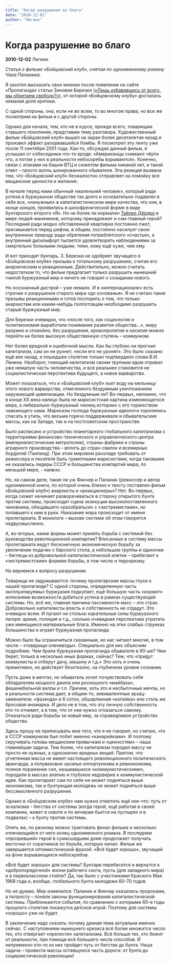 ```yaml
---
title: "Когда разрушение во благо"
date: "2010-12-02"
author: "Легион"
---
```


# Когда разрушение во благо

**2010-12-02** Легион

*Статья о фильме «Бойцовский клуб», снятом по одноименному роману Чака Паланика.*

Я захотел высказать свое мнение после появления на сайте «Пропаганда» статьи Зиновии Березки ([«Лишь избавившись от всего, мы обретаем свободу?»](/article.php@id=1238.html)), от которой «Бойцовскому клубу» досталась немалая доля критики.

С одной стороны, она, если не во всем, то во многом права, но все же посмотрим на фильм и с другой стороны.

Однако для начала, тем, кто не в курсе, прежде всего, товарищам старшего поколения, представим тему разговора. Художественный фильм «Бойцовский клуб» вышел на экран более десятилетия назад и произвел эффект разорвавшейся бомбы. Я посмотрел эту ленту уже после 11 сентября 2001 года. Как-то, обсуждая данный фильм, я услышал от собеседника что-то вроде: «Американцы снимают чёрти что, а потом у них в реальности небоскребы взрываются». Конечно, связи с атаками на башни ВТЦ и сюжетом фильма никакой нет, и такой ответ – просто вопль шокированного обывателя. Эта реакция вызвана тем, что «Бойцовский клуб» безжалостно отправляет на помойку все мещанские ценности и желания.

В начале перед нами обычный «маленький человек», который ради успеха в буржуазном обществе так долго и основательно подавлял в себе все, «ненужные» в капиталистическом мире качества, что они, в конце концов, проявились в шизофренической форме в виде бунтарского второго «Я». Но не более ли нормален [Тайлер Дёрден](http://ru.wikipedia.org/wiki/%D0%A2%D0%B0%D0%B9%D0%BB%D0%B5%D1%80_%D0%94%D1%91%D1%80%D0%B4%D0%B5%D0%BD) в мире людей-манекенов, которому принадлежит и сам главный герой? Последний ради модно обставленной квартирки постоянно лжет, пресмыкается перед шефом, в общем, постоянно насилует свою внутреннюю природу ради обретения потреблятского «счастья», а внутренний дискомфорт пытается удовлетворять наблюдениями за смертельно больными людьми, теми, кому ещё хуже, чем ему.

И вот приходит бунтарь. З. Березка не одобряет звучащего в «Бойцовском клубе» призыва к тотальному разрушению, считая его анархическим и реакционным. Действительно, можно считать недостатком то, что фильм предлагает только разрушить нынешний гнилой буржуазный мир и ничего не говорит о созидании нового.

Но осознанный дистрой – уже немало. И в «интернационале» есть строчки о разрушении старого мира «до основанья». Я не считаю такие призывы реакционными и готов поспорить о том, что только анархистам или каким-нибудь полпотовцам необходимо разрушить старый буржуазный мир.

Для Березки очевидно, что «после того, как социология и политэкономия выработали понимание развития общества…», миру разумно и спокойно, без разрушения, кровопролития и насилия можно перейти на более высокую общественную ступень – коммунизм.

Нет более вредной и ошибочной мысли. Как бы глубоко ни прогнил капитализм, сам он не рухнет, «если его не уронят». Это было сказано ещё век назад, и пошедшее столетие только подтвердило слова В.И. Ленина. Наоборот, гниющий капитализм своим трупным ядом отравил уже немалую часть человечества, и всё реальнее становится не социалистическая перспектива будущего, а новое варварство.

Может показаться, что и «Бойцовский клуб» льет воду на мельницу этого нового варварства, отмеченного бездумным уничтожением окружающей цивилизации. Но бездумным ли? Во-первых, напомню, что в конце ХХ века налицо была не марксистская картина изменяющегося мира, а либерально-буржуазный «конец истории» с его торжеством чавкающего хама. Марксизм господа буржуазные идеологи торопились списать в утиль, что весьма горячо поддерживали и обывательские массы, как на Западе, так и на постсоветском пространстве.

Было расписано и устройство планетарного глобального капитализма с территориями финансово-технического и управленческого центра (империалистические метрополии), страны-фабрики и страны аграрного производства – вплоть до стран-свалок и всемирных борделей (Таиланд). При этом мировом раскладе требовать от режиссера и писателя быть грамотными марксистами, когда таковыми не оказались лидеры СССР и большинства компартий мира, по меньшей мере, - наивно.

Но, на самом деле, такие ли уж Финчер и Паланик (режиссер и автор одноименной книги, по которой очень близко к тексту поставлен фильм «Бойцовский клуб») анархисты и «реакционеры»? Нет. Во-первых, когда сюжет начинает разворачиваться в сторону открытого бунта против системы, происходит сцена экзекуции высокопоставленного чиновника, обещавшего «разобраться» с «экстремистами», но попавшего к ним в руки. Наказание мэра происходит от имени пролетариата. В монологе – вызове системе об этом говорится недвусмысленно.

А, во-вторых, какие формы может принять борьба с системой без руководства революционной компартии? Вписанные в систему массы пролетариата ведут бесконечную экономическую борьбу за увеличение подачек с барского стола, а небольшие группы и одиночки – беглецы из добровольной капиталистической клетки – прибегают к «экстремистским» формам борьбы, в том числе и терроризму.

Но вернемся к вопросу разрушения.

Товарищи не задумываются: почему пролетарские массы глухи к нашей пропаганде? С одной стороны, определенную часть эксплуатируемых буржуазия подкупает, ещё большую часть «кормит» иллюзиями возможности добиться успеха в рамках существующей системы. Но, всё же, главная причина пассивности масс – это страх. Добровольно капиталисты власть и собственность не отдадут. Это очевидно всем. И пугают не столько карательные силы буржуазного лагеря: армия, полиция и т.д., сколько очевидная перспектива утратить уже имеющиеся материальные блага. Именно на этих слабых струнках большинства и играет буржуазная пропаганда.

Можно было бы ограничиться сказанным, но нас читают многие, в том числе – «товарищи оленеводы». Специально для них объясним подробнее. Чем брала буржуазная пропаганда обывателя в 90-ые? Чем берет, только в несколько иных формах, сейчас? Тем, что «придут коммунисты и отберут дачу, машину и т.д.» Это хоть и очень примитивно, но действует безотказно, на глубинном уровне сознания.

Пусть даже в мечтах, но обыватель хочет почувствовать себя обладателем мощного джипа или роскошного «майбаха», фешенебельной виллы и т.п. Причем, хоть это и несбыточные мечты, но в реальности система дает, в общем-то, эквивалентные эрзац-заменители: «фазенда» в 6 соток, обшарпанная «копейка» или столь же бросовая иномарка. И дело не в том, что эту личную собственность кто-то отнимет, а в том, что от нее нужно отказаться самому. Отказаться ради борьбы за новый мир, за справедливое устройство общества.

Здесь прошу не приписывать мне того, что я не говорил, но считаю, что в СССР коммунизм был побит именно «канарейками». И поэтому скручивать головы мещанским привычкам и «ценностям» - наша главнейшая задача. Тем более, что капитализм породил массу не просто не нужных, а однозначно вредных вещей. Притом, что угнетенная масса не имеет настоящего революционного политического авангарда, а полувековое засилье оппортунизма и ревизионизма, полное поражение сил, называвшихся «коммунистическими», породили в массах апатию и глубокое недоверие к коммунистической идее. Как пролетариат сам по себе не может подняться выше экономизма, так и бунтующая молодежь не может подняться выше бессмысленного разрушения.

Однако в «Бойцовском клубе» нам нужно отметить ещё кое-что: путь от эскапизма – бегства от системы (когда герой, ещё работая в своей компании, живет в сквоте и по вечерам бьется на пустырях и в подвалах) – к бунту против системы.

Опять же, по разному можно трактовать финал фильма и несколько отличающийся от него конец одноименного романа. В последнем «прозревший» герой в сумасшедшем доме продолжает получать весточки от соратников по борьбе, которую начал. Фильм же завершается оптимистической фразой: «Всё будет хорошо», звучащей на фоне взрывающихся небоскребов.

«Всё будет хорошо» для системы? Бунтари перебесятся и вернутся к «добропорядочной» жизни рабочего скота, пусть (для западного мира) и в первоклассном стойле? Да, так было с участниками Красного Мая 1968 года и, вообще, глобального бунта молодежи 60-70 годов.

Но не думаю. Мир изменился. Паланик и Финчер оказались пророками, а попросту – поняли законы функционирования капиталистической системы. Приближаются события, по сравнению с которыми 60-е годы прошлого столетия покажутся детской игрой. Поэтому для системы «хорошо» уже не будет.

В заключение надо сказать: почему данная тема актуальна именно сейчас. С наступлением нынешнего кризиса всё более множится число тех, кто отвергает «прелести» капитализма. Всё больше тех, кто бежит от реальности, при помощи всё большего числа способов. И непременно кто-то из них пройдет путь от бегства до бунта. Наша задача – провести массы оставшуюся часть дороги: от бунта до социалистической революции!
